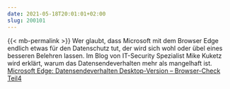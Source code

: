 ```yaml
---
date: 2021-05-18T20:01:01+02:00
slug: 200101
---
```


{{< mb-permalink >}}
Wer glaubt, dass Microsoft mit dem Browser Edge endlich etwas für den Datenschutz tut, der wird sich wohl oder übel eines besseren Belehren lassen. Im Blog von IT-Security Spezialist Mike Kuketz wird erklärt, warum das Datensendeverhalten mehr als mangelhaft ist. [Microsoft Edge: Datensendeverhalten Desktop-Version – Browser-Check Teil4](https://www.kuketz-blog.de/microsoft-edge-datensendeverhalten-desktop-version-browser-check-teil4/)